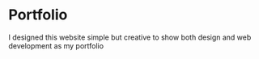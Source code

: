 # Portfolio
I designed this website simple but creative to show both design and web development as my portfolio

